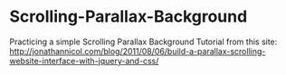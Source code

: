 # Scrolling-Parallax-Background
Practicing a simple Scrolling Parallax Background Tutorial from this site: http://jonathannicol.com/blog/2011/08/06/build-a-parallax-scrolling-website-interface-with-jquery-and-css/
